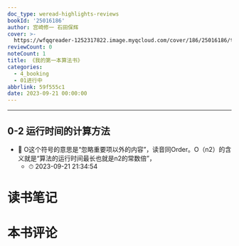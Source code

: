 ```yaml
---
doc_type: weread-highlights-reviews
bookId: '25016186'
author: 宫崎修一 石田保辉
cover: >-
  https://wfqqreader-1252317822.image.myqcloud.com/cover/186/25016186/t7_25016186.jpg
reviewCount: 0
noteCount: 1
title: 《我的第一本算法书》
categories:
  - 4_booking
  - 01进行中
abbrlink: 59f555c1
date: 2023-09-21 00:00:00
---
```


---


## 0-2 运行时间的计算方法


- 📌 O这个符号的意思是“忽略重要项以外的内容”，读音同Order。O（n2）的含义就是“算法的运行时间最长也就是n2的常数倍”， 
    - ⏱ 2023-09-21 21:34:54 

# 读书笔记


# 本书评论
